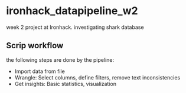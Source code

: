 # ironhack_datapipeline_w2
week 2 project at Ironhack. investigating shark database

## Scrip workflow
the following steps are done by the pipeline:
* Import data from file
* Wrangle: Select columns, define filters, remove text inconsistencies
* Get insights: Basic statistics, visualization
